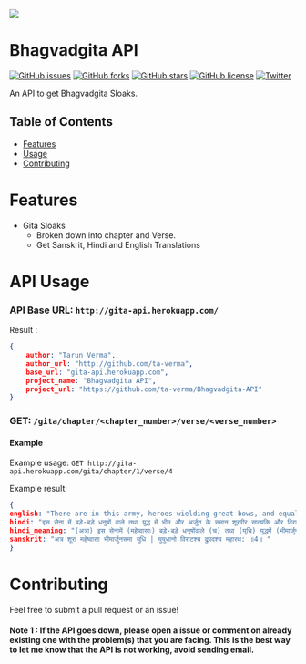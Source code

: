 ![](https://img.shields.io/badge/-Bhagvadgita%20API-blueviolet.svg)

Bhagvadgita API
======
[![GitHub issues](https://img.shields.io/github/issues/ta-verma/Bhagvadgita-API.svg)](https://github.com/ta-verma/Bhagvadgita-API/issues)
[![GitHub forks](https://img.shields.io/github/forks/ta-verma/Bhagvadgita-API.svg)](https://github.com/ta-verma/Bhagvadgita-API/network)
[![GitHub stars](https://img.shields.io/github/stars/ta-verma/Bhagvadgita-API.svg)](https://github.com/ta-verma/Bhagvadgita-API/stargazers)
[![GitHub license](https://img.shields.io/github/license/ta-verma/Bhagvadgita-API.svg)](https://github.com/ta-verma/Bhagvadgita-API/blob/master/License.md)
[![Twitter](https://img.shields.io/twitter/url/https/github.com/ta-verma/Bhagvadgita-API.svg?label=Bhagvadgita-API&style=social)](https://twitter.com/intent/tweet?text=Bhagvadgita%20API:&url=https%3A%2F%2Fgithub.com%2Fta-verma%2FBhagvadgita-API)

An API to get Bhagvadgita Sloaks.


## Table of Contents

* [Features](#features)
* [Usage](#api-usage)
* [Contributing](#contributing)

# Features

* Gita Sloaks
  * Broken down into chapter and Verse.
  * Get Sanskrit, Hindi and English Translations


# API Usage
### API Base URL: `http://gita-api.herokuapp.com/`

Result :
```json
{
	author: "Tarun Verma",
	author_url: "http://github.com/ta-verma",
	base_url: "gita-api.herokuapp.com",
	project_name: "Bhagvadgita API",
	project_url: "https://github.com/ta-verma/Bhagvadgita-API"
}
```

### GET: `/gita/chapter/<chapter_number>/verse/<verse_number>`
#### Example
Example usage: `GET http://gita-api.herokuapp.com/gita/chapter/1/verse/4`

Example result:
```json
{
english: "There are in this army, heroes wielding great bows, and equal in military prowess to Bhima and Arjuna: Yuyudhana (Satyaki) and Virata, and the maharatha (great chariot-rider) Drupada;",
hindi: "इस सेना में बड़े-बड़े धनुषों वाले तथा युद्ध में भीम और अर्जुन के समान शूरवीर सात्यकि और विराट तथा महारथी राजा द्रुपद...",
hindi_meaning: "(अत्रा) इस सेनामें (महेष्वासाः) बड़े-बड़े धनुषोंवाले (च) तथा (युधि) युद्धमें (भीमार्जुनसमाः) भीम और अर्जुनके समान (शूराः) शूर-वीर (युयुधानः) सात्यकि (च) और (विराटः) विराट (च) तथा (महारथः) महारथी (द्रुपदः) राजा द्रुपद",
sanskrit: "अत्र शूरा महेष्वासा भीमार्जुनसमा युधि | युयुधानो विराटश्च द्रुपदश्च महारथ: ॥4॥ "
}
```

# Contributing
Feel free to submit a pull request or an issue!


#### Note 1 : If the API goes down, please open a issue or comment on already existing one with the problem(s) that you are facing. This is the best way to let me know that the API is not working, avoid sending email. 



